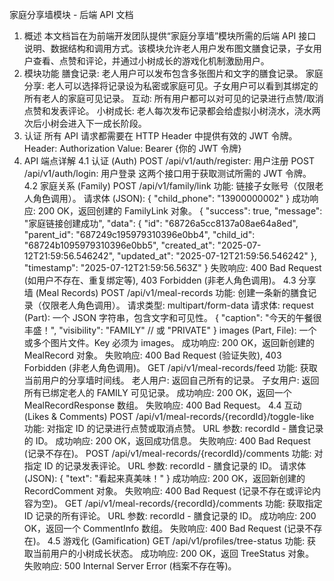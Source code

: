 家庭分享墙模块 - 后端 API 文档

1. 概述
   本文档旨在为前端开发团队提供“家庭分享墙”模块所需的后端 API 接口说明、数据结构和调用方式。该模块允许老人用户发布图文膳食记录，子女用户查看、点赞和评论，并通过小树成长的游戏化机制激励用户。
2. 模块功能
   膳食记录: 老人用户可以发布包含多张图片和文字的膳食记录。
   家庭分享: 老人可以选择将记录设为私密或家庭可见。子女用户可以看到其绑定的所有老人的家庭可见记录。
   互动: 所有用户都可以对可见的记录进行点赞/取消点赞和发表评论。
   小树成长: 老人每次发布记录都会给虚拟小树浇水，浇水两次后小树会进入下一成长阶段。
3. 认证
   所有 API 请求都需要在 HTTP Header 中提供有效的 JWT 令牌。
   Header: Authorization
   Value: Bearer {你的 JWT 令牌}
4. API 端点详解
   4.1 认证 (Auth)
   POST /api/v1/auth/register: 用户注册
   POST /api/v1/auth/login: 用户登录
   这两个接口用于获取测试所需的 JWT 令牌。
   4.2 家庭关系 (Family)
   POST /api/v1/family/link
   功能: 链接子女账号（仅限老人角色调用）。
   请求体 (JSON):
   {
   "child_phone": "13900000002"
   }
   成功响应: 200 OK，返回创建的 FamilyLink 对象。
   {
   "success": true,
   "message": "家庭链接创建成功",
   "data": {
   "id": "68726a5cc8137a08ae64a8ed",
   "parent_id": "687249c195979310396e0bb4",
   "child_id": "68724b1095979310396e0bb5",
   "created_at": "2025-07-12T21:59:56.546242",
   "updated_at": "2025-07-12T21:59:56.546242"
   },
   "timestamp": "2025-07-12T21:59:56.563Z"
   }
   失败响应: 400 Bad Request (如用户不存在、重复绑定等), 403 Forbidden (非老人角色调用)。
   4.3 分享墙 (Meal Records)
   POST /api/v1/meal-records
   功能: 创建一条新的膳食记录（仅限老人角色调用）。
   请求类型: multipart/form-data
   请求体:
   request (Part): 一个 JSON 字符串，包含文字和可见性。
   {
   "caption": "今天的午餐很丰盛！",
   "visibility": "FAMILY" // 或 "PRIVATE"
   }
   images (Part, File): 一个或多个图片文件。Key 必须为 images。
   成功响应: 200 OK，返回新创建的 MealRecord 对象。
   失败响应: 400 Bad Request (验证失败), 403 Forbidden (非老人角色调用)。
   GET /api/v1/meal-records/feed
   功能: 获取当前用户的分享墙时间线。
   老人用户: 返回自己所有的记录。
   子女用户: 返回所有已绑定老人的 FAMILY 可见记录。
   成功响应: 200 OK，返回一个 MealRecordResponse 数组。
   失败响应: 400 Bad Request。
   4.4 互动 (Likes & Comments)
   POST /api/v1/meal-records/{recordId}/toggle-like
   功能: 对指定 ID 的记录进行点赞或取消点赞。
   URL 参数: recordId - 膳食记录的 ID。
   成功响应: 200 OK，返回成功信息。
   失败响应: 400 Bad Request (记录不存在)。
   POST /api/v1/meal-records/{recordId}/comments
   功能: 对指定 ID 的记录发表评论。
   URL 参数: recordId - 膳食记录的 ID。
   请求体 (JSON):
   {
   "text": "看起来真美味！"
   }
   成功响应: 200 OK，返回新创建的 RecordComment 对象。
   失败响应: 400 Bad Request (记录不存在或评论内容为空)。
   GET /api/v1/meal-records/{recordId}/comments
   功能: 获取指定 ID 记录的所有评论。
   URL 参数: recordId - 膳食记录的 ID。
   成功响应: 200 OK，返回一个 CommentInfo 数组。
   失败响应: 400 Bad Request (记录不存在)。
   4.5 游戏化 (Gamification)
   GET /api/v1/profiles/tree-status
   功能: 获取当前用户的小树成长状态。
   成功响应: 200 OK，返回 TreeStatus 对象。
   失败响应: 500 Internal Server Error (档案不存在等)。
